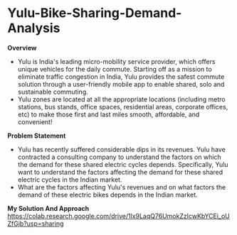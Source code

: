 # Yulu-Bike-Sharing-Demand-Analysis

**Overview**
*  Yulu is India's leading micro-mobility service provider, which offers unique vehicles for the daily commute. Starting off as a mission to eliminate traffic congestion in India, Yulu provides the safest commute solution through a user-friendly mobile app to enable shared, solo and sustainable commuting.
*  Yulu zones are located at all the appropriate locations (including metro stations, bus stands, office spaces, residential areas, corporate offices, etc) to make those first and last miles smooth, affordable, and convenient!

**Problem Statement**
*  Yulu has recently suffered considerable dips in its revenues. Yulu have contracted a consulting company to understand the factors on which the demand for these shared electric cycles depends. Specifically, Yulu want to understand the factors affecting the demand for these shared electric cycles in the Indian market.
*  What are the factors affecting Yulu's revenues and on what factors the demand of these electric bikes depends in the Indian market.


**My Solution And Approach**
https://colab.research.google.com/drive/1lx9LaqQ76UmokZzIcwKbYCEi_oUZfGjb?usp=sharing
